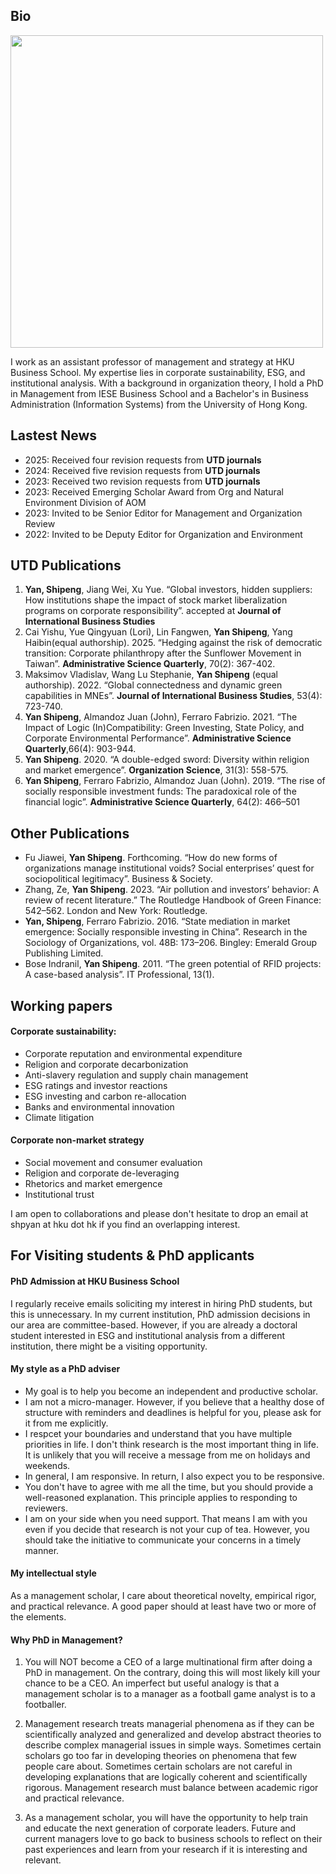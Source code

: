 

## Bio
<img src="thumbnail.png" style="width: 500px; height: auto;">

I work as an assistant professor of management and strategy at HKU Business School. My expertise lies in corporate sustainability, ESG, and institutional analysis. With a background in organization theory, I hold a PhD in Management from IESE Business School and a Bachelor's in Business Administration (Information Systems) from the University of Hong Kong. 


## Lastest News
* 2025: Received four revision requests from **UTD journals** 
* 2024: Received five revision requests from **UTD journals**
* 2023: Received two revision requests from **UTD journals**
* 2023: Received Emerging Scholar Award from Org and Natural Environment Division of AOM
* 2023: Invited to be Senior Editor for Management and Organization Review
* 2022: Invited to be Deputy Editor for Organization and Environment

## UTD Publications
1. **Yan, Shipeng**, Jiang Wei, Xu Yue. “Global investors, hidden suppliers: How institutions shape the impact of stock market liberalization programs on corporate responsibility”. accepted at **Journal of International Business Studies**
2. Cai Yishu, Yue Qingyuan (Lori), Lin Fangwen, **Yan Shipeng**, Yang Haibin(equal authorship). 2025. “Hedging against the risk of democratic transition: Corporate philanthropy after the Sunflower Movement in Taiwan”. **Administrative Science Quarterly**, 70(2): 367-402.
3. Maksimov Vladislav, Wang Lu Stephanie, **Yan Shipeng** (equal authorship). 2022. “Global connectedness and dynamic green capabilities in MNEs”. **Journal of International Business Studies**, 53(4): 723-740. 
4. **Yan Shipeng**, Almandoz Juan (John), Ferraro Fabrizio. 2021. “The Impact of Logic (In)Compatibility: Green Investing, State Policy, and Corporate Environmental Performance”. **Administrative Science Quarterly**,66(4): 903-944.
5. **Yan Shipeng**. 2020. “A double-edged sword: Diversity within religion and market emergence”. **Organization Science**, 31(3): 558-575. 
6. **Yan Shipeng**, Ferraro Fabrizio, Almandoz Juan (John). 2019. “The rise of socially responsible investment funds: The paradoxical role of the financial logic”. **Administrative Science Quarterly**, 64(2): 466–501

## Other Publications
* Fu Jiawei, **Yan Shipeng**. Forthcoming. “How do new forms of organizations manage institutional voids? Social enterprises’ quest for sociopolitical legitimacy”. Business & Society.
* Zhang, Ze, **Yan Shipeng**. 2023. “Air pollution and investors’ behavior: A review of recent literature.” The Routledge Handbook of Green Finance: 542–562. London and New York: Routledge.
* **Yan, Shipeng**, Ferraro Fabrizio. 2016. “State mediation in market emergence: Socially responsible investing in China”. Research in the Sociology of Organizations, vol. 48B: 173–206. Bingley: Emerald Group Publishing Limited.
* Bose Indranil, **Yan Shipeng**. 2011. “The green potential of RFID projects: A case-based analysis”. IT Professional, 13(1).

## Working papers
#### Corporate sustainability: 
* Corporate reputation and environmental expenditure
* Religion and corporate decarbonization
* Anti-slavery regulation and supply chain management 
* ESG ratings and investor reactions
* ESG investing and carbon re-allocation
* Banks and environmental innovation
* Climate litigation

#### Corporate non-market strategy
* Social movement and consumer evaluation 
* Religion and corporate de-leveraging
* Rhetorics and market emergence
* Institutional trust


I am open to collaborations and please don't hesitate to drop an email at shpyan at hku dot hk if you find an overlapping interest. 

## For Visiting students & PhD applicants
#### PhD Admission at HKU Business School
I regularly receive emails soliciting my interest in hiring PhD students, but this is unnecessary. In my current institution, PhD admission decisions in our area are committee-based. However, if you are already a doctoral student interested in ESG and institutional analysis from a different institution, there might be a visiting opportunity. 

#### My style as a PhD adviser
* My goal is to help you become an independent and productive scholar.
* I am not a micro-manager. However, if you believe that a healthy dose of structure with reminders and deadlines is helpful for you, please ask for it from me explicitly. 
* I respcet your boundaries and understand that you have multiple priorities in life. I don't think research is the most important thing in life. It is unlikely that you will receive a message from me on holidays and weekends.
* In general, I am responsive. In return, I also expect you to be responsive. 
* You don't have to agree with me all the time, but you should provide a well-reasoned explanation. This principle applies to responding to reviewers.
* I am on your side when you need support. That means I am with you even if you decide that research is not your cup of tea. However, you should take the initiative to communicate your concerns in a timely manner. 

#### My intellectual style
As a management scholar, I care about theoretical novelty, empirical rigor, and practical relevance. A good paper should at least have two or more of the elements.

#### Why PhD in Management?
1. You will NOT become a CEO of a large multinational firm after doing a PhD in management. On the contrary, doing this will most likely kill your chance to be a CEO. An imperfect but useful analogy is that a management scholar is to a manager as a football game analyst is to a footballer.

 

2. Management research treats managerial phenomena as if they can be scientifically analyzed and generalized and develop abstract theories to describe complex managerial issues in simple ways. Sometimes certain scholars go too far in developing theories on phenomena that few people care about. Sometimes certain scholars are not careful in developing explanations that are logically coherent and scientifically rigorous. Management research must balance between academic rigor and practical relevance. 

 

3. As a management scholar, you will have the opportunity to help train and educate the next generation of corporate leaders. Future and current managers love to go back to business schools to reflect on their past experiences and learn from your research if it is interesting and relevant.


